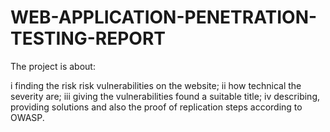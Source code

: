 # WEB-APPLICATION-PENETRATION-TESTING-REPORT

The project is about:

i finding the risk risk vulnerabilities on the website;
ii how technical the severity are;
iii giving the vulnerabilities found a suitable title;
iv describing, providing solutions and also the proof of replication steps according to OWASP.
